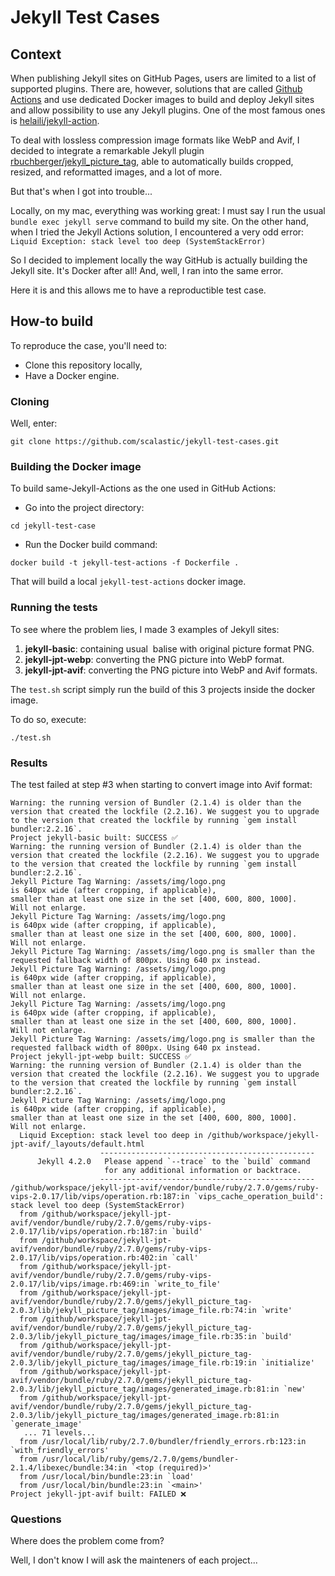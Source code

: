 # Jekyll Test Cases

## Context

When publishing Jekyll sites on GitHub Pages, users are limited to a list of supported plugins. There are, however, solutions that are called [Github Actions](https://docs.github.com/en/actions) and use dedicated Docker images to build and deploy Jekyll sites and allow possibility to use any Jekyll plugins. One of the most famous ones is [helaili/jekyll-action](https://github.com/helaili/jekyll-action).

To deal with lossless compression image formats like WebP and Avif, I decided to integrate a remarkable Jekyll plugin [rbuchberger/jekyll_picture_tag](https://github.com/rbuchberger/jekyll_picture_tag), able to automatically builds cropped, resized, and reformatted images, and a lot of more.

But that's when I got into trouble...

Locally, on my mac, everything was working great: I must say I run the usual `bundle exec jekyll serve` command to build my site.
On the other hand, when I tried the Jekyll Actions solution, I encountered a very odd error: 
```Liquid Exception: stack level too deep (SystemStackError)``` 

So I decided to implement locally the way GitHub is actually building the Jekyll site. It's Docker after all! And, well, I ran into the same error.

Here it is and this allows me to have a reproductible test case.

## How-to build

To reproduce the case, you'll need to:
- Clone this repository locally,
- Have a Docker engine.

### Cloning

Well, enter:
```
git clone https://github.com/scalastic/jekyll-test-cases.git
```

### Building the Docker image

To build same-Jekyll-Actions as the one used in GitHub Actions:

- Go into the project directory:
```
cd jekyll-test-case
```

- Run the Docker build command:
```
docker build -t jekyll-test-actions -f Dockerfile .
```
That will build a local `jekyll-test-actions` docker image.

### Running the tests

To see where the problem lies, I made 3 examples of Jekyll sites:
1. **jekyll-basic**: containing usual <img> balise with original picture format PNG.
1. **jekyll-jpt-webp**: converting the PNG picture into WebP format.
1. **jekyll-jpt-avif**: converting the PNG picture into WebP and Avif formats.

The `test.sh` script simply run the build of this 3 projects inside the docker image. 

To do so, execute:
```
./test.sh
```

### Results

The test failed at step #3 when starting to convert image into Avif format:
```
Warning: the running version of Bundler (2.1.4) is older than the version that created the lockfile (2.2.16). We suggest you to upgrade to the version that created the lockfile by running `gem install bundler:2.2.16`.
Project jekyll-basic built: SUCCESS ✅
Warning: the running version of Bundler (2.1.4) is older than the version that created the lockfile (2.2.16). We suggest you to upgrade to the version that created the lockfile by running `gem install bundler:2.2.16`.
Jekyll Picture Tag Warning: /assets/img/logo.png
is 640px wide (after cropping, if applicable),
smaller than at least one size in the set [400, 600, 800, 1000].
Will not enlarge.
Jekyll Picture Tag Warning: /assets/img/logo.png
is 640px wide (after cropping, if applicable),
smaller than at least one size in the set [400, 600, 800, 1000].
Will not enlarge.
Jekyll Picture Tag Warning: /assets/img/logo.png is smaller than the requested fallback width of 800px. Using 640 px instead.
Jekyll Picture Tag Warning: /assets/img/logo.png
is 640px wide (after cropping, if applicable),
smaller than at least one size in the set [400, 600, 800, 1000].
Will not enlarge.
Jekyll Picture Tag Warning: /assets/img/logo.png
is 640px wide (after cropping, if applicable),
smaller than at least one size in the set [400, 600, 800, 1000].
Will not enlarge.
Jekyll Picture Tag Warning: /assets/img/logo.png is smaller than the requested fallback width of 800px. Using 640 px instead.
Project jekyll-jpt-webp built: SUCCESS ✅
Warning: the running version of Bundler (2.1.4) is older than the version that created the lockfile (2.2.16). We suggest you to upgrade to the version that created the lockfile by running `gem install bundler:2.2.16`.
Jekyll Picture Tag Warning: /assets/img/logo.png
is 640px wide (after cropping, if applicable),
smaller than at least one size in the set [400, 600, 800, 1000].
Will not enlarge.
  Liquid Exception: stack level too deep in /github/workspace/jekyll-jpt-avif/_layouts/default.html
                    ------------------------------------------------
      Jekyll 4.2.0   Please append `--trace` to the `build` command 
                     for any additional information or backtrace. 
                    ------------------------------------------------
/github/workspace/jekyll-jpt-avif/vendor/bundle/ruby/2.7.0/gems/ruby-vips-2.0.17/lib/vips/operation.rb:187:in `vips_cache_operation_build': stack level too deep (SystemStackError)
  from /github/workspace/jekyll-jpt-avif/vendor/bundle/ruby/2.7.0/gems/ruby-vips-2.0.17/lib/vips/operation.rb:187:in `build'
  from /github/workspace/jekyll-jpt-avif/vendor/bundle/ruby/2.7.0/gems/ruby-vips-2.0.17/lib/vips/operation.rb:402:in `call'
  from /github/workspace/jekyll-jpt-avif/vendor/bundle/ruby/2.7.0/gems/ruby-vips-2.0.17/lib/vips/image.rb:469:in `write_to_file'
  from /github/workspace/jekyll-jpt-avif/vendor/bundle/ruby/2.7.0/gems/jekyll_picture_tag-2.0.3/lib/jekyll_picture_tag/images/image_file.rb:74:in `write'
  from /github/workspace/jekyll-jpt-avif/vendor/bundle/ruby/2.7.0/gems/jekyll_picture_tag-2.0.3/lib/jekyll_picture_tag/images/image_file.rb:35:in `build'
  from /github/workspace/jekyll-jpt-avif/vendor/bundle/ruby/2.7.0/gems/jekyll_picture_tag-2.0.3/lib/jekyll_picture_tag/images/image_file.rb:19:in `initialize'
  from /github/workspace/jekyll-jpt-avif/vendor/bundle/ruby/2.7.0/gems/jekyll_picture_tag-2.0.3/lib/jekyll_picture_tag/images/generated_image.rb:81:in `new'
  from /github/workspace/jekyll-jpt-avif/vendor/bundle/ruby/2.7.0/gems/jekyll_picture_tag-2.0.3/lib/jekyll_picture_tag/images/generated_image.rb:81:in `generate_image'
   ... 71 levels...
  from /usr/local/lib/ruby/2.7.0/bundler/friendly_errors.rb:123:in `with_friendly_errors'
  from /usr/local/lib/ruby/gems/2.7.0/gems/bundler-2.1.4/libexec/bundle:34:in `<top (required)>'
  from /usr/local/bin/bundle:23:in `load'
  from /usr/local/bin/bundle:23:in `<main>'
Project jekyll-jpt-avif built: FAILED ❌
```

### Questions

Where does the problem come from?

Well, I don't know I will ask the mainteners of each project...

